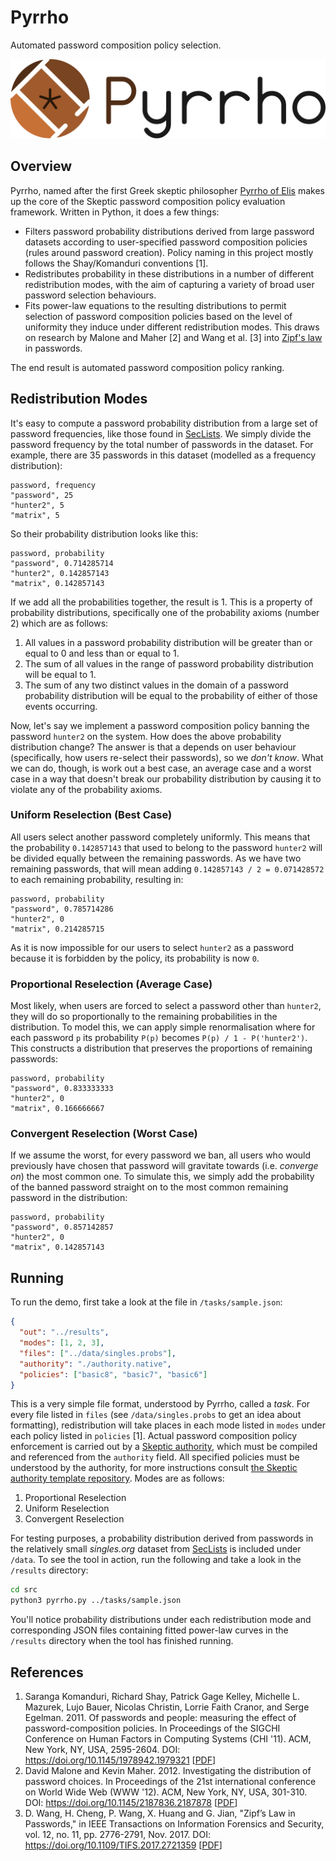 # Pyrrho
Automated password composition policy selection.

![logo](assets/logo-text-h.svg)

## Overview
Pyrrho, named after the first Greek skeptic philosopher [Pyrrho of Elis](https://en.wikipedia.org/wiki/Pyrrho) makes up the core of the Skeptic password composition policy evaluation framework. Written in Python, it does a few things:

* Filters password probability distributions derived from large password datasets according to user-specified password composition policies (rules around password creation). Policy naming in this project mostly follows the Shay/Komanduri conventions \[1\].
* Redistributes probability in these distributions in a number of different redistribution modes, with the aim of capturing a variety of broad user password selection behaviours.
* Fits power-law equations to the resulting distributions to permit selection of password composition policies based on the level of uniformity they induce under different redistribution modes. This draws on research by Malone and Maher \[2\] and Wang et al. \[3\] into [Zipf's law](https://en.wikipedia.org/wiki/Zipf%27s_law) in passwords.

The end result is automated password composition policy ranking.

## Redistribution Modes
It's easy to compute a password probability distribution from a large set of password frequencies, like those found in [SecLists](https://github.com/danielmiessler/seclists). We simply divide the password frequency by the total number of passwords in the dataset. For example, there are 35 passwords in this dataset (modelled as a frequency distribution):

```
password, frequency
"password", 25
"hunter2", 5
"matrix", 5
```

So their probability distribution looks like this:

```
password, probability
"password", 0.714285714
"hunter2", 0.142857143
"matrix", 0.142857143
```

If we add all the probabilities together, the result is 1. This is a property of probability distributions, specifically one of the probability axioms (number 2) which are as follows:

1. All values in a password probability distribution will be greater than or equal to 0 and less than or equal to 1.
2. The sum of all values in the range of password probability distribution will be equal to 1.
3. The sum of any two distinct values in the domain of a password probability distribution will be equal to the probability of either of those events occurring.

Now, let's say we implement a password composition policy banning the password `hunter2` on the system. How does the above probability distribution change? The answer is that a depends on user behaviour (specifically, how users re-select their passwords), so we *don't know*. What we can do, though, is work out a best case, an average case and a worst case in a way that doesn't break our probability distribution by causing it to violate any of the probability axioms.

### Uniform Reselection (Best Case)
All users select another password completely uniformly. This means that the probability `0.142857143` that used to belong to the password `hunter2` will be divided equally between the remaining passwords. As we have two remaining passwords, that will mean adding `0.142857143 / 2 = 0.071428572` to each remaining probability, resulting in:

```
password, probability
"password", 0.785714286
"hunter2", 0
"matrix", 0.214285715
```

As it is now impossible for our users to select `hunter2` as a password because it is forbidden by the policy, its probability is now `0`.

### Proportional Reselection (Average Case)
Most likely, when users are forced to select a password other than `hunter2`, they will do so proportionally to the remaining probabilities in the distribution. To model this, we can apply simple renormalisation where for each password `p` its probability `P(p)` becomes `P(p) / 1 - P('hunter2')`. This constructs a distribution that preserves the proportions of remaining passwords:

```
password, probability
"password", 0.833333333
"hunter2", 0
"matrix", 0.166666667
```

### Convergent Reselection (Worst Case)
If we assume the worst, for every password we ban, all users who would previously have chosen that password will gravitate towards (i.e. *converge on*) the most common one. To simulate this, we simply add the probability of the banned password straight on to the most common remaining password in the distribution:

```
password, probability
"password", 0.857142857
"hunter2", 0
"matrix", 0.142857143
```

## Running
To run the demo, first take a look at the file in `/tasks/sample.json`:

```json
{
  "out": "../results",
  "modes": [1, 2, 3],
  "files": ["../data/singles.probs"],
  "authority": "./authority.native",
  "policies": ["basic8", "basic7", "basic6"]
}
```

This is a very simple file format, understood by Pyrrho, called a *task*. For every file listed in `files` (see `/data/singles.probs` to get an idea about formatting), redistribution will take places in each mode listed in `modes` under each policy listed in `policies` \[1\]. Actual password composition policy enforcement is carried out by a [Skeptic authority](https://github.com/sr-lab/skeptic-authority-template), which must be compiled and referenced from the `authority` field. All specified policies must be understood by the authority, for more instructions consult [the Skeptic authority template repository](https://github.com/sr-lab/skeptic-authority-template). Modes are as follows:

1. Proportional Reselection
2. Uniform Reselection
3. Convergent Reselection

For testing purposes, a probability distribution derived from passwords in the relatively small *singles.org* dataset from [SecLists](https://github.com/danielmiessler/seclists) is included under `/data`. To see the tool in action, run the following and take a look in the `/results` directory:

```bash
cd src
python3 pyrrho.py ../tasks/sample.json
```

You'll notice probability distributions under each redistribution mode and corresponding JSON files containing fitted power-law curves in the `/results` directory when the tool has finished running.

## References
1. Saranga Komanduri, Richard Shay, Patrick Gage Kelley, Michelle L. Mazurek, Lujo Bauer, Nicolas Christin, Lorrie Faith Cranor, and Serge Egelman. 2011. Of passwords and people: measuring the effect of password-composition policies. In Proceedings of the SIGCHI Conference on Human Factors in Computing Systems (CHI '11). ACM, New York, NY, USA, 2595-2604. DOI: https://doi.org/10.1145/1978942.1979321 \[[PDF](https://www.guanotronic.com/~serge/papers/chi11b.pdf)\]
2. David Malone and Kevin Maher. 2012. Investigating the distribution of password choices. In Proceedings of the 21st international conference on World Wide Web (WWW '12). ACM, New York, NY, USA, 301-310. DOI: https://doi.org/10.1145/2187836.2187878 \[[PDF](https://www.maths.tcd.ie/~dwmalone/p/www2012.pdf)\]
3. D. Wang, H. Cheng, P. Wang, X. Huang and G. Jian, "Zipf’s Law in Passwords," in IEEE Transactions on Information Forensics and Security, vol. 12, no. 11, pp. 2776-2791, Nov. 2017. DOI: https://doi.org/10.1109/TIFS.2017.2721359 \[[PDF](http://wangdingg.weebly.com/uploads/2/0/3/6/20366987/passwordzipf_v8.pdf)\]
